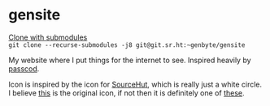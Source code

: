 # gensite
[Clone with submodules](https://stackoverflow.com/a/4438292)  
`git clone --recurse-submodules -j8 git@git.sr.ht:~genbyte/gensite`

My website where I put things for the internet to see.
Inspired heavily by [passcod](https://passcod.name/).

Icon is inspired by the icon for [SourceHut](https://sourcehut.org/), which is
really just a white circle. I believe [this][circle] is the original icon, if
not then it is definitely one of [these][icon-tree].

[circle]: https://git.sr.ht/~sircmpwn/core.sr.ht/tree/master/srht/static/icons/circle.svg
[icon-tree]: https://git.sr.ht/~sircmpwn/core.sr.ht/tree/master/srht/static/icons
